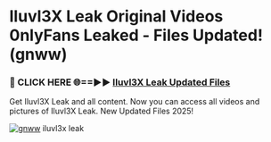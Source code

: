 # Iluvl3X Leak Original Videos 0nlyFans Leaked - Files Updated! (gnww)

<h3>🔴 CLICK HERE 🌐==►► <a href="https://tinyurl.com/ms9xzufz" rel="nofollow">Iluvl3X Leak Updated Files</a></h3>

Get Iluvl3X Leak and all content. Now you can access all videos and pictures of Iluvl3X Leak. New Updated Files 2025!

[![gnww](https://i.imgur.com/ppqm5kG.gif)](https://tinyurl.com/ms9xzufz)
iluvl3x leak
